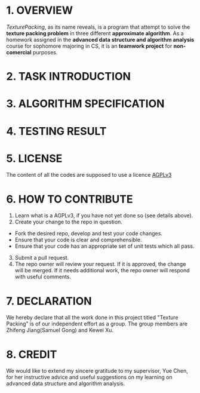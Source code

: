# 1. OVERVIEW
*TexturePacking*, as its name reveals, is a program that attempt to solve
the **texture packing problem** in three different **approximate algorithm**.
As a homework assigned in the **advanced data structure and algorithm analysis** course for sophomore majoring in CS,
it is an **teamwork project** for **non-comercial** purposes.  
# 2. TASK INTRODUCTION


# 3. ALGORITHM SPECIFICATION


# 4. TESTING RESULT


# 5. LICENSE
The content of all the codes are supposed to use a licence [AGPLv3](./LICENSE)  

# 6. HOW TO CONTRIBUTE
1. Learn what is a AGPLv3, if you have not yet done so (see details above).  
2.  Create your change to the repo in question.
- Fork the desired repo, develop and test your code changes.
- Ensure that your code is clear and comprehensible.
- Ensure that your code has an appropriate set of unit tests which all pass.
3. Submit a pull request.
4. The repo owner will review your request. If it is approved, the change will be merged. If it needs additional work, the repo owner will respond with useful comments.

# 7. DECLARATION
We hereby declare that all the work done in this project titled "Texture Packing" is of our independent effort as a group.
The group members are Zhifeng Jiang(Samuel Gong) and Kewei Xu.

# 8. CREDIT
We would like to extend my sincere gratitude to my supervisor, Yue Chen, 
for her instructive advice and useful suggestions on my learning on advanced data structure and algorithm analysis.   

